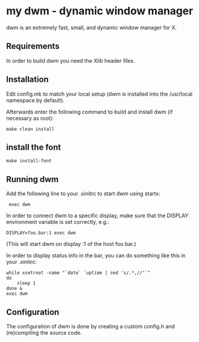 # my dwm - dynamic window manager

dwm is an extremely fast, small, and dynamic window manager for X.


## Requirements

In order to build dwm you need the Xlib header files.


## Installation

Edit config.mk to match your local setup (dwm is installed into
the /usr/local namespace by default).

Afterwards enter the following command to build and install dwm (if
necessary as root):
```
make clean install
```

## install the font

```
make install-font
```

## Running dwm

Add the following line to your .xinitrc to start dwm using startx:

```
 exec dwm
```

In order to connect dwm to a specific display, make sure that
the DISPLAY environment variable is set correctly, e.g.:
```
DISPLAY=foo.bar:1 exec dwm
```

(This will start dwm on display :1 of the host foo.bar.)

In order to display status info in the bar, you can do something
like this in your .xinitrc:
```
while xsetroot -name "`date` `uptime | sed 's/.*,//'`"
do
    sleep 1
done &
exec dwm
```

## Configuration

The configuration of dwm is done by creating a custom config.h
and (re)compiling the source code.

